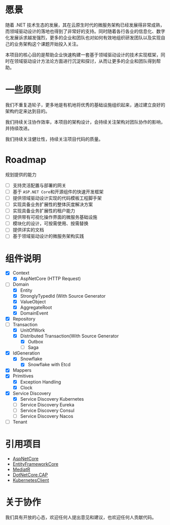 # 愿景

随着 .NET
技术生态的发展，其在云原生时代的微服务架构已经发展得非常成熟，而领域驱动设计的落地也得到了非常好的支持。同时随着各行各业的信息化、数字化发展诉求越发强烈，更多的企业和团队也对如何有效地组织研发团队以及实现自己的业务架构这个课题开始投入关注。

本项目的核心目的是帮助企业快速构建一套基于领域驱动设计的技术实现框架，同时在领域驱动设计方法论方面进行沉淀和探讨，从而让更多的企业和团队得到帮助。

# 一些原则

我们不重复造轮子，更多地是有机地将优秀的基础设施组织起来，通过建立良好的架构约定来达到目的。

我们持续关注协作效率，本项目的架构设计，会持续关注架构对团队协作的影响，并持续改进。

我们持续关注健壮性，持续关注项目代码的质量。

# Roadmap

规划提供的能力

+ [ ] 支持灵活配置与部署的网关
+ [ ] 基于 `ASP.NET Core`和开源组件的快速开发框架
+ [ ] 提供领域驱动设计实现的代码模板工程脚手架
+ [ ] 实现具备业务扩展性的整体灰度解决方案
+ [ ] 实现具备业务扩展性的租户能力
+ [ ] 提供带有可视化操作界面的微服务基础设施
+ [ ] 模块化的设计，可按需使用、按需替换
+ [ ] 提供详实的文档
+ [ ] 基于领域驱动设计的微服务架构实践

# 组件说明

+ [x] Context
    + [x] AspNetCore (HTTP Request)
+ [ ] Domain
    + [x] Entity
    + [x] StronglyTypedId (With Source Generator
    + [x] ValueObject
    + [x] AggregateRoot
    + [x] DomainEvent
+ [x] Repository
+ [ ] Transaction
    + [x] UnitOfWork
    + [x] Distributed Transaction(With Source Generator
        + [x] Outbox
        + [ ] Saga
+ [x] IdGeneration
    + [x] Snowflake
        + [x] Snowflake with Etcd
+ [x] Mappers
+ [x] Primitives
    + [x] Exception Handling
    + [x] Clock
+ [x] Service Discovery
    + [x] Service Discovery Kubernetes
    + [ ] Service Discovery Eureka
    + [ ] Service Discovery Consul
    + [ ] Service Discovery Nacos
+ [ ] Tenant

# 引用项目

+ [AspNetCore](https://github.com/dotnet/aspnetcore)
+ [EntityFrameworkCore](https://github.com/dotnet/efcore)
+ [MediatR](https://github.com/jbogard/MediatR)
+ [DotNetCore.CAP](https://github.com/dotnetcore/CAP)
+ [KubernetesClient](https://github.com/kubernetes-client/csharp)

# 关于协作

我们具有开放的心态，欢迎任何人提出意见和建议，也欢迎任何人贡献代码。